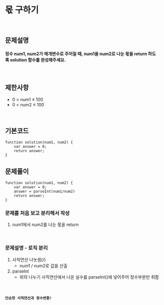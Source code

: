 # 몫 구하기

<br>

## 문제설명
#### 정수 num1, num2가 매개변수로 주어질 때, num1을 num2로 나눈 몫을 return 하도록 solution 함수를 완성해주세요.

<br>

## 제한사항
* 0 < num1 ≤ 100
* 0 < num2 ≤ 100

<br>

## 기본코드
```
function solution(num1, num2) {
    var answer = 0;
    return answer;
}
```


## 문제풀이
```
function solution(num1, num2) {
    var answer = 0;
    answer = parseInt(num1/num2)
    return answer;
}
```
### 문제를 처음 보고 분리해서 작성
1. num1에서 num2를 나눈 몫을 return

<br>

### 문제설명 - 로직 분리
1. 사칙연산 나눗셈(/)
   - num1 / num2로 값을 산출
2. parseInt
   - 위의 나누기 사칙연산에서 나온 실수를 parseInt()에 넣어주어 정수부분만 취함


<br>

#### `단순한 사칙연산과 정수변환!`
